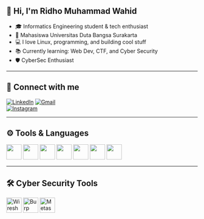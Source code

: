 ## 👋 Hi, I'm Ridho Muhammad Wahid  

- 🎓 Informatics Engineering student & tech enthusiast  
- 🏫 Mahasiswa Universitas Duta Bangsa Surakarta  
- 💻 I love Linux, programming, and building cool stuff  
- 📚 Currently learning: Web Dev, CTF, and Cyber Security  
- 🛡️ CyberSec Enthusiast  

---

## 🔗 Connect with me

[![LinkedIn](https://img.shields.io/badge/-LinkedIn-blue?style=flat&logo=linkedin)]([https://linkedin.com/in/ridho-muhammad-wahid](https://www.linkedin.com/in/ridho-muhammad-wahid-b50761344/))  
[![Gmail](https://img.shields.io/badge/-Gmail-D14836?style=flat&logo=gmail&logoColor=white)](mailto:ridhoyaka999@gmail.com)  
[![Instagram](https://img.shields.io/badge/-Instagram-E4405F?style=flat&logo=instagram&logoColor=white)](https://instagram.com/ridhoyaka_)

---

## ⚙️ Tools & Languages

<p>
  <img src="https://cdn.jsdelivr.net/gh/devicons/devicon/icons/python/python-original.svg" width="40" height="40"/>
  <img src="https://cdn.jsdelivr.net/gh/devicons/devicon/icons/c/c-original.svg" width="40" height="40"/>
  <img src="https://cdn.jsdelivr.net/gh/devicons/devicon/icons/cplusplus/cplusplus-original.svg" width="40" height="40"/>
  <img src="https://cdn.jsdelivr.net/gh/devicons/devicon/icons/javascript/javascript-original.svg" width="40" height="40"/>
  <img src="https://cdn.jsdelivr.net/gh/devicons/devicon/icons/html5/html5-original.svg" width="40" height="40"/>
  <img src="https://cdn.jsdelivr.net/gh/devicons/devicon/icons/css3/css3-original.svg" width="40" height="40"/>
  <img src="https://cdn.jsdelivr.net/gh/devicons/devicon/icons/linux/linux-original.svg" width="40" height="40"/>
</p>

---

## 🛠️ Cyber Security Tools

<p>
  <img src="https://img.icons8.com/color/48/000000/wireshark.png" title="Wireshark" width="40" height="40"/>
  <img src="https://img.icons8.com/ios-filled/50/fa314a/burp-suite.png" title="Burp Suite" width="40" height="40"/>
  <img src="https://img.icons8.com/windows/32/kalilinux.png" title="Metasploit / Kali" width="40" height="40"/>
</p>

